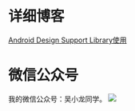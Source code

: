 # 详细博客
[Android Design Support Library使用](http://wuxiaolong.me/2015/11/06/DesignSupportLibrary/)

# 微信公众号
我的微信公众号：吴小龙同学。
![](http://7q5c2h.com1.z0.glb.clouddn.com/qrcode_wuxiaolong.jpg)
